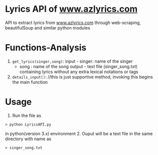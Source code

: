 # Lyrics API of www.azlyrics.com
API to extract lyrics from www.azlyrics.com through web-scraping, beautifulSoup and similar python modules


# Functions-Analysis
1. `get_lyrics(singer,song)`:
input 	- singer: name of the singer
	- song	: name of the song
output 	- text file (singer_song.txt) containing lyrics without any extra lexical notations or tags 
2. `details_input()`: 
//this is just supportive method, invoking this begins the main function

# Usage

1. Run the file as
```
> python LyricsAPI.py
```
in python(version 3.x) environment
2. Ouput will be a text file in the same directory with name as
```
> singer_song.txt
```
